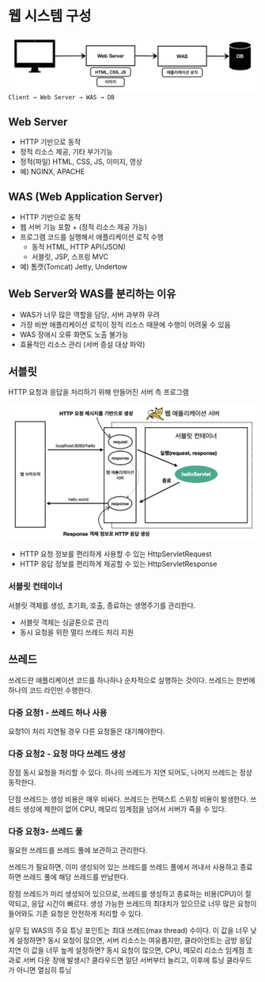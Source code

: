 # 웹 시스템 구성
![웹 시스템 구성](https://github.com/somminn/TIL/blob/main/image/%EC%8A%A4%ED%81%AC%EB%A6%B0%EC%83%B7%202025-04-15%20%EC%98%A4%ED%9B%84%202.47.50.png?raw=true)
`Client → Web Server → WAS → DB`

## Web Server
- HTTP 기반으로 동작 
- 정적 리소스 제공, 기타 부가기능 
- 정적(파일) HTML, CSS, JS, 이미지, 영상 
- 예) NGINX, APACHE

## WAS (Web Application Server)
- HTTP 기반으로 동작
- 웹 서버 기능 포함 + (정적 리소스 제공 가능)
- 프로그램 코드를 실행해서 애플리케이션 로직 수행
  - 동적 HTML, HTTP API(JSON)
  - 서블릿, JSP, 스프링 MVC
- 예) 톰캣(Tomcat) Jetty, Undertow

## Web Server와 WAS를 분리하는 이유
- WAS가 너무 많은 역할을 담당, 서버 과부하 우려 
- 가장 비싼 애플리케이션 로직이 정적 리소스 때문에 수행이 어려울 수 있음
- WAS 장애시 오류 화면도 노출 불가능
- 효율적인 리소스 관리 (서버 증설 대상 파악)

## 서블릿
HTTP 요청과 응답을 처리하기 위해 만들어진 서버 측 프로그램

![서블릿](https://github.com/somminn/TIL/blob/main/image/%EC%8A%A4%ED%81%AC%EB%A6%B0%EC%83%B7%202025-04-15%20%EC%98%A4%ED%9B%84%203.06.57.png?raw=true)
- HTTP 요청 정보를 편리하게 사용할 수 있는 HttpServletRequest
- HTTP 응답 정보를 편리하게 제공할 수 있는 HttpServletResponse

### 서블릿 컨테이너
서블릿 객체를 생성, 초기화, 호출, 종료하는 생명주기를 관리한다.
- 서블릿 객체는 싱글톤으로 관리
- 동시 요청을 위한 멀티 쓰레드 처리 지원



## 쓰레드
쓰레드란 애플리케이션 코드를 하나하나 순차적으로 실행하는 것이다.
쓰레드는 한번에 하나의 코드 라인만 수행한다.

### 다중 요청1 - 쓰레드 하나 사용
요청1이 처리 지연될 경우 다른 요청들은 대기해야한다.


### 다중 요청2 - 요청 마다 쓰레드 생성
장점
동시 요청을 처리할 수 있다.
하나의 쓰레드가 지연 되어도, 나머지 쓰레드는 정상 동작한다.

단점
쓰레드는 생성 비용은 매우 비싸다.
쓰레드는 컨텍스트 스위칭 비용이 발생한다.
쓰레드 생성에 제한이 없어 CPU, 메모리 임계점을 넘어서 서버가 죽을 수 있다.

### 다중 요청3- 쓰레드 풀
필요한 쓰레드를 쓰레드 풀에 보관하고 관리한다.

쓰레드가 필요하면, 이미 생성되어 있는 쓰레드를 쓰레드 풀에서 꺼내서 사용하고 종료하면 쓰레드 풀에 해당 쓰레드를 반납한다.

장점
쓰레드가 미리 생성되어 있으므로, 쓰레드를 생성하고 종료하는 비용(CPU)이 절약되고, 응답 시간이 빠르다.
생성 가능한 쓰레드의 최대치가 있으므로 너무 많은 요청이 들어와도 기존 요청은 안전하게 처리할 수 있다.


실무 팁
WAS의 주요 튜닝 포인트는 최대 쓰레드(max thread) 수이다.
이 값을 너무 낮게 설정하면? 동시 요청이 많으면, 서버 리소스는 여유롭지만, 클라이언트는 금방 응답 지연 
이 값을 너무 높게 설정하면? 동시 요청이 많으면, CPU, 메모리 리소스 임계점 초과로 서버 다운 
장애 발생시? 클라우드면 일단 서버부터 늘리고, 이후에 튜닝 클라우드가 아니면 열심히 튜닝  
